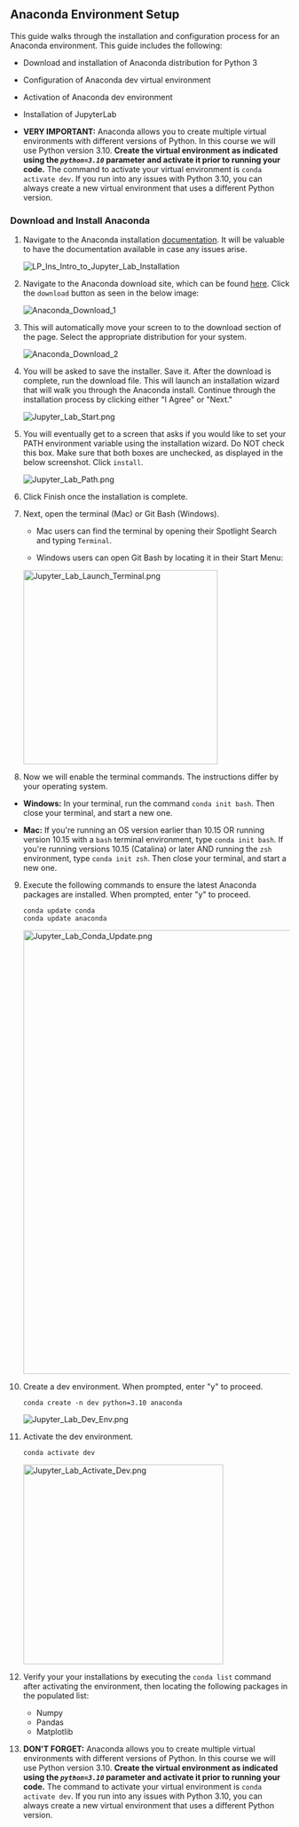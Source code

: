 ## Anaconda Environment Setup

This guide walks through the installation and configuration process for an Anaconda environment. This guide includes the following:

* Download and installation of Anaconda distribution for Python 3 

* Configuration of Anaconda dev virtual environment

* Activation of Anaconda dev environment

* Installation of JupyterLab

* **VERY IMPORTANT:** Anaconda allows you to create multiple virtual environments with different versions of Python. In this course we will use Python version 3.10. __Create the virtual environment as indicated using the _`python=3.10`_ parameter and activate it prior to running your code.__ The command to activate your virtual environment is `conda activate dev`. If you run into any issues with Python 3.10, you can always create a new virtual environment that uses a different Python version.

### Download and Install Anaconda

1. Navigate to the Anaconda installation [documentation](https://docs.anaconda.com/anaconda/install/). It will be valuable to have the documentation available in case any issues arise.

    ![LP_Ins_Intro_to_Jupyter_Lab_Installation](Images/Jupyter_Lab_Installation.png)

2. Navigate to the Anaconda download site, which can be found [here](https://www.anaconda.com/distribution/#windows). Click the `download` button as seen in the below image:

    ![Anaconda_Download_1](Images/Anaconda_Download_1.png)

3. This will automatically move your screen to to the download section of the page.  Select the appropriate distribution for your system.

    ![Anaconda_Download_2](Images/Anaconda_Download_2.png)


4. You will be asked to save the installer. Save it. After the download is complete, run the download file. This will launch an installation wizard that will walk you through the Anaconda install. Continue through the installation process by clicking either "I Agree" or "Next."

    ![Jupyter_Lab_Start.png](Images/Jupyter_Lab_Start.png)

5. You will eventually get to a screen that asks if you would like to set your PATH environment variable using the installation wizard. Do NOT check this box. Make sure that both boxes are unchecked, as displayed in the below screenshot. Click `install`.

    ![Jupyter_Lab_Path.png](Images/Jupyter_Lab_Path.png)

6. Click Finish once the installation is complete.

7. Next, open the terminal (Mac) or Git Bash (Windows).
  
    * Mac users can find the terminal by opening their Spotlight Search and typing `Terminal`.

    * Windows users can open Git Bash by locating it in their Start Menu:

    <img alt=Jupyter_Lab_Launch_Terminal.png src=Images/Jupyter_Lab_Launch_Terminal.png width=350>

8. Now we will enable the terminal commands. The instructions differ by your operating system.

* **Windows:** In your terminal, run the command `conda init bash`. Then close your terminal, and start a new one.

* **Mac:** If you're running an OS version earlier than 10.15 OR running version 10.15 with a `bash` terminal environment, type `conda init bash`. If you're running versions 10.15 (Catalina) or later AND running the `zsh` environment, type `conda init zsh`. Then close your terminal, and start a new one.

9. Execute the following commands to ensure the latest Anaconda packages are installed. When prompted, enter "y" to proceed.

    ```shell
    conda update conda
    conda update anaconda
    ```
    <img alt=Jupyter_Lab_Conda_Update.png src=Images/Jupyter_Lab_Conda_Update.png width=800>  
10. Create a dev environment. When prompted, enter "y" to proceed.

    ```shell
    conda create -n dev python=3.10 anaconda
    ```

    ![Jupyter_Lab_Dev_Env.png](Images/Jupyter_Lab_Dev_Env.png)

11. Activate the dev environment.

    ```shell
    conda activate dev
    ```

    <img alt=Jupyter_Lab_Activate_Dev.png src=Images/Jupyter_Lab_Activate_Dev.png width=360>

12. Verify your your installations by executing the `conda list` command after activating the environment, then locating the following packages in the populated list:

    - Numpy
    - Pandas
    - Matplotlib

13. **DON'T FORGET:** Anaconda allows you to create multiple virtual environments with different versions of Python. In this course we will use Python version 3.10. __Create the virtual environment as indicated using the _`python=3.10`_ parameter and activate it prior to running your code.__ The command to activate your virtual environment is `conda activate dev`. If you run into any issues with Python 3.10, you can always create a new virtual environment that uses a different Python version.




